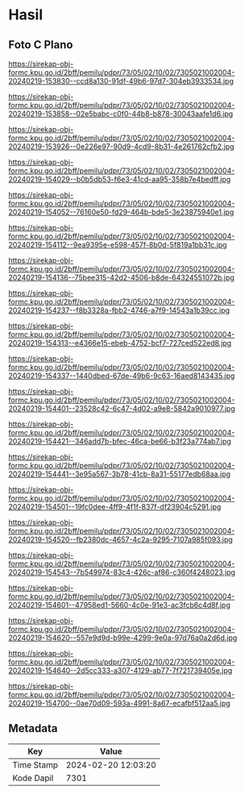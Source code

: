 # Hasil

## Foto C Plano

https://sirekap-obj-formc.kpu.go.id/2bff/pemilu/pdpr/73/05/02/10/02/7305021002004-20240219-153830--ccd8a130-91df-49b6-97d7-304eb3933534.jpg

https://sirekap-obj-formc.kpu.go.id/2bff/pemilu/pdpr/73/05/02/10/02/7305021002004-20240219-153858--02e5babc-c0f0-44b8-b878-30043aafe1d6.jpg

https://sirekap-obj-formc.kpu.go.id/2bff/pemilu/pdpr/73/05/02/10/02/7305021002004-20240219-153926--0e226e97-90d9-4cd9-8b31-4e261762cfb2.jpg

https://sirekap-obj-formc.kpu.go.id/2bff/pemilu/pdpr/73/05/02/10/02/7305021002004-20240219-154029--b0b5db53-f6e3-41cd-aa95-358b7e4bedff.jpg

https://sirekap-obj-formc.kpu.go.id/2bff/pemilu/pdpr/73/05/02/10/02/7305021002004-20240219-154052--76160e50-fd29-464b-bde5-3e23875940e1.jpg

https://sirekap-obj-formc.kpu.go.id/2bff/pemilu/pdpr/73/05/02/10/02/7305021002004-20240219-154112--9ea9395e-e598-457f-8b0d-5f819a1bb31c.jpg

https://sirekap-obj-formc.kpu.go.id/2bff/pemilu/pdpr/73/05/02/10/02/7305021002004-20240219-154136--75bee315-42d2-4506-b8de-64324551072b.jpg

https://sirekap-obj-formc.kpu.go.id/2bff/pemilu/pdpr/73/05/02/10/02/7305021002004-20240219-154237--f8b3328a-fbb2-4746-a7f9-14543a1b39cc.jpg

https://sirekap-obj-formc.kpu.go.id/2bff/pemilu/pdpr/73/05/02/10/02/7305021002004-20240219-154313--e4366e15-ebeb-4752-bcf7-727ced522ed8.jpg

https://sirekap-obj-formc.kpu.go.id/2bff/pemilu/pdpr/73/05/02/10/02/7305021002004-20240219-154337--1440dbed-67de-49b6-9c63-16aed8143435.jpg

https://sirekap-obj-formc.kpu.go.id/2bff/pemilu/pdpr/73/05/02/10/02/7305021002004-20240219-154401--23528c42-6c47-4d02-a9e8-5842a9010977.jpg

https://sirekap-obj-formc.kpu.go.id/2bff/pemilu/pdpr/73/05/02/10/02/7305021002004-20240219-154421--346add7b-bfec-46ca-be66-b3f23a774ab7.jpg

https://sirekap-obj-formc.kpu.go.id/2bff/pemilu/pdpr/73/05/02/10/02/7305021002004-20240219-154441--3e95a567-3b78-41cb-8a31-55177edb68aa.jpg

https://sirekap-obj-formc.kpu.go.id/2bff/pemilu/pdpr/73/05/02/10/02/7305021002004-20240219-154501--19fc0dee-4ff9-4f1f-837f-df23904c5291.jpg

https://sirekap-obj-formc.kpu.go.id/2bff/pemilu/pdpr/73/05/02/10/02/7305021002004-20240219-154520--fb2380dc-4657-4c2a-9295-7107a985f093.jpg

https://sirekap-obj-formc.kpu.go.id/2bff/pemilu/pdpr/73/05/02/10/02/7305021002004-20240219-154543--7b549974-83c4-426c-af86-c360f4248023.jpg

https://sirekap-obj-formc.kpu.go.id/2bff/pemilu/pdpr/73/05/02/10/02/7305021002004-20240219-154601--47958ed1-5660-4c0e-91e3-ac3fcb6c4d8f.jpg

https://sirekap-obj-formc.kpu.go.id/2bff/pemilu/pdpr/73/05/02/10/02/7305021002004-20240219-154620--557e9d9d-b99e-4299-9e0a-97d76a0a2d6d.jpg

https://sirekap-obj-formc.kpu.go.id/2bff/pemilu/pdpr/73/05/02/10/02/7305021002004-20240219-154640--2d5cc333-a307-4129-ab77-7f721739405e.jpg

https://sirekap-obj-formc.kpu.go.id/2bff/pemilu/pdpr/73/05/02/10/02/7305021002004-20240219-154700--0ae70d09-593a-4991-8a67-ecafbf512aa5.jpg


## Metadata

| Key        | Value               |
| ---------- | ------------------- |
| Time Stamp | 2024-02-20 12:03:20 |
| Kode Dapil | 7301                |



